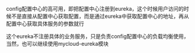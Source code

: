 config配置中心的高可用，即把配置中心注册到eureka，这个时候用户访问的时候不是直接从配置中心获取配置，而是通过eureka中获取配置中心的地址，再从配置中心获取具体服务的参数就行

这个eureka不注册具体的业务服务，只是负责config配置中心的负载均衡使用，当然，也可以继续使用mycloud-eureka模块